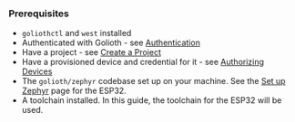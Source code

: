 ### Prerequisites

- `goliothctl` and `west` installed
- Authenticated with Golioth - see [Authentication](/getting-started/3-commandline/3-authentication.md)
- Have a project - see [Create a Project](/getting-started/3-commandline/4-create-project.md)
- Have a provisioned device and credential for it - see [Authorizing Devices](/getting-started/3-commandline/6-authorize-devices.md)
- The `golioth/zephyr` codebase set up on your machine. See the [Set up Zephyr](/hardware/3-esp32/2-quickstart/2-set-up-zephyr.md) page for the ESP32.
- A toolchain installed. In this guide, the toolchain for the ESP32 will be used.
